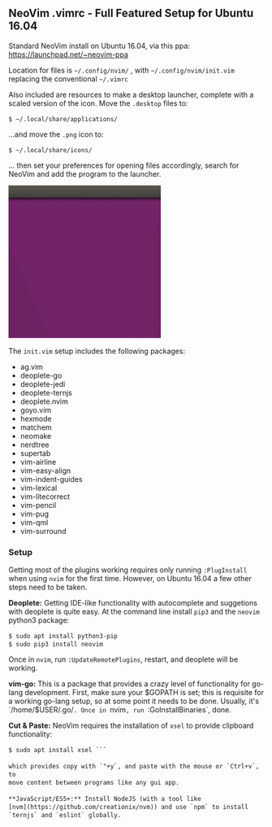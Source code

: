 ## NeoVim .vimrc - Full Featured Setup for Ubuntu 16.04

Standard NeoVim install on Ubuntu 16.04, via this ppa:
https://launchpad.net/~neovim-ppa

Location for files is `~/.config/nvim/` , with `~/.config/nvim/init.vim`
replacing the conventional `~/.vimrc`

Also included are resources to make a desktop launcher, complete with
a scaled version of the icon. Move the `.desktop` files to: 

``` 
$ ~/.local/share/applications/
```

...and move the `.png` icon to:

```
$ ~/.local/share/icons/ 
```

... then set your preferences for opening files accordingly, search for
NeoVim and add the program to the launcher.

![Add Launcher](./launcheradd.gif)

The `init.vim` setup includes the following packages:
- ag.vim
- deoplete-go
- deoplete-jedi
- deoplete-ternjs
- deoplete.nvim
- goyo.vim
- hexmode
- matchem
- neomake
- nerdtree
- supertab
- vim-airline
- vim-easy-align
- vim-indent-guides
- vim-lexical
- vim-litecorrect
- vim-pencil 
- vim-pug
- vim-qml
- vim-surround

### Setup

Getting most of the plugins working requires only running `:PlugInstall`
when using `nvim` for the first time. However, on Ubuntu 16.04 a few other
steps need to be taken.

**Deoplete:** Getting IDE-like functionality with autocomplete and suggetions
with deoplete is quite easy. At the command line install `pip3` and the
`neovim` python3 package:

```
$ sudo apt install python3-pip
$ sudo pip3 install neovim
```

Once in `nvim`, run `:UpdateRemotePlugins`, restart, and deoplete will be working.

**vim-go:** This is a package that provides a crazy level of functionality for 
go-lang development. First, make sure your $GOPATH is set; this is requisite for a
working go-lang setup, so at some point it needs to be done. Usually, it's `/home/$USER/.go/`.
Once in `nvim`, run `:GoInstallBinaries`, done.

**Cut & Paste:** NeoVim requires the installation of `xsel` to
provide clipboard functionality: 

```
$ sudo apt install xsel ```

which provides copy with `"+y`, and paste with the mouse or `Ctrl+v`, to
move content between programs like any gui app.

**JavaScript/ES5+:** Install NodeJS (with a tool like
[nvm](https://github.com/creationix/nvm)) and use `npm` to install
`ternjs` and `eslint` globally.
